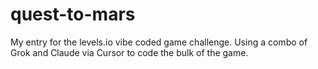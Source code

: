# quest-to-mars
My entry for the levels.io vibe coded game challenge. Using a combo of Grok and Claude via Cursor to code the bulk of the game.
